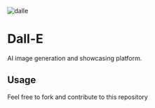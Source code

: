 ![dalle](https://i.imgur.com/FNOcJSy.png)
# Dall-E
AI image generation and showcasing platform.
## Usage
Feel free to fork and contribute to this repository
